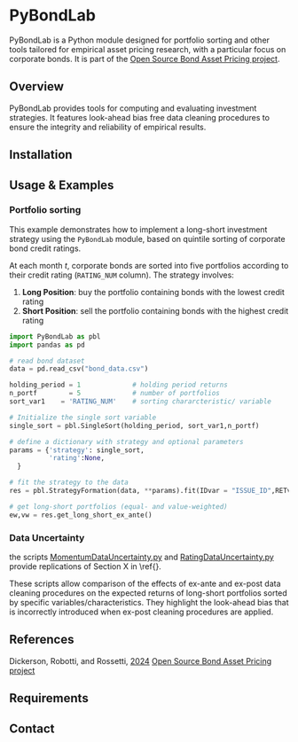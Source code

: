 # PyBondLab
PyBondLab is a Python module designed for portfolio sorting and other tools tailored for empirical asset pricing research, with a particular focus on corporate bonds. It is part of the [Open Source Bond Asset Pricing project](https://openbondassetpricing.com/).

## Overview
PyBondLab provides tools for computing and evaluating investment strategies. It features look-ahead bias free data cleaning procedures to ensure the integrity and reliability of empirical results.

## Installation




## Usage & Examples

### Portfolio sorting
This example demonstrates how to implement a long-short investment strategy using the `PyBondLab` module, based on quintile sorting of corporate bond credit ratings.

At each month $t$, corporate bonds are sorted into five portfolios according to their credit rating (`RATING_NUM` column). 
The strategy involves:

1. **Long Position**: buy the portfolio containing bonds with the lowest credit rating
2. **Short Position**: sell the portfolio containing bonds with the highest credit rating

```python
import PyBondLab as pbl
import pandas as pd

# read bond dataset
data = pd.read_csv("bond_data.csv")

holding_period = 1             # holding period returns
n_portf        = 5             # number of portfolios
sort_var1    = 'RATING_NUM'    # sorting chararcteristic/ variable

# Initialize the single sort variable
single_sort = pbl.SingleSort(holding_period, sort_var1,n_portf)

# define a dictionary with strategy and optional parameters
params = {'strategy': single_sort,
          'rating':None,
  }

# fit the strategy to the data
res = pbl.StrategyFormation(data, **params).fit(IDvar = "ISSUE_ID",RETvar = "RET_L5M")

# get long-short portfolios (equal- and value-weighted)
ew,vw = res.get_long_short_ex_ante()


```
### Data Uncertainty
the scripts [MomentumDataUncertainty.py](examples/MomentumDataUncertainty.py) and [RatingDataUncertainty.py](examples/MomentumDataUncertainty.py) provide replications of Section X in \ref{}.

These scripts allow comparison of the effects of ex-ante and ex-post data cleaning procedures on the expected returns of long-short portfolios sorted by specific variables/characteristics. They highlight the look-ahead bias that is incorrectly introduced when ex-post cleaning procedures are applied.



## References
Dickerson, Robotti, and Rossetti, [2024](https://papers.ssrn.com/sol3/papers.cfm?abstract_id=4575879)
[Open Source Bond Asset Pricing project](https://openbondassetpricing.com/)

## Requirements

## Contact
